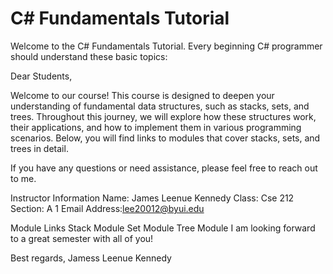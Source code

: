# C# Fundamentals Tutorial

Welcome to the C# Fundamentals Tutorial.  Every beginning C# programmer should understand these basic topics:

Dear Students,

Welcome to our course! This course is designed to deepen your understanding of fundamental data structures, such as stacks, sets, and trees. Throughout this journey, we will explore how these structures work, their applications, and how to implement them in various programming scenarios. Below, you will find links to modules that cover stacks, sets, and trees in detail.

If you have any questions or need assistance, please feel free to reach out to me.

Instructor Information
Name: James Leenue Kennedy
Class: Cse 212
Section: A 1
Email Address:lee20012@byui.edu

Module Links
Stack Module
Set Module
Tree Module
I am looking forward to a great semester with all of you!

Best regards,
Jamess Leenue Kennedy

